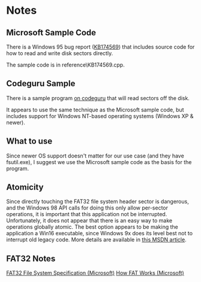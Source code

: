 Notes
=====

Microsoft Sample Code
---------------------

There is a Windows 95 bug report ([KB174569](http://support.microsoft.com/kb/174569)) that includes source code for how to read and write disk sectors directly.

The sample code is in reference\KB174569.cpp.

Codeguru Sample
---------------

There is a sample program [on codeguru](http://www.codeguru.com/cpp/w-p/system/misc/article.php/c5765/ReadingWriting-Disk-Sectors-Absolute-Disk-ReadWrite.htm) that will read sectors off the disk.

It appears to use the same technique as the Microsoft sample code, but includes support for Windows NT-based operating systems (Windows XP & newer).

What to use
-----------
Since newer OS support doesn't matter for our use case (and they have fsutil.exe), I suggest we use the Microsoft sample code as the basis for the program.

Atomicity
---------
Since directly touching the FAT32 file system header sector is dangerous, and the Windows 98 API calls for doing this only allow per-sector operations, it is important that this application not be interrupted. Unfortunately, it does not appear that there is an easy way to make operations globally atomic. The best option appears to be making the application a Win16 executable, since Windows 9x does its level best not to interrupt old legacy code. More details are available in [this MSDN article](https://support.microsoft.com/kb/KbView/125867).

FAT32 Notes
-----------
[FAT32 File System Specification (Microsoft)](http://staff.washington.edu/dittrich/misc/fatgen103.pdf)
[How FAT Works (Microsoft)](http://technet.microsoft.com/en-us/library/cc776720%28v=ws.10%29.aspx)
